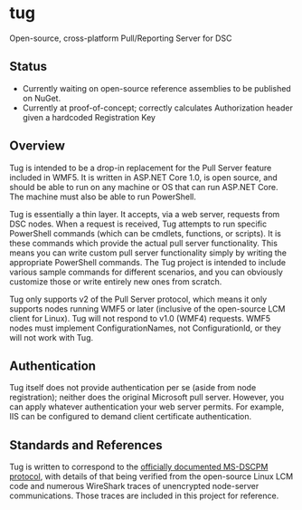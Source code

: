 # tug
Open-source, cross-platform Pull/Reporting Server for DSC

## Status
* Currently waiting on open-source reference assemblies to be published on NuGet.
* Currently at proof-of-concept; correctly calculates Authorization header given a hardcoded Registration Key

## Overview
Tug is intended to be a drop-in replacement for the Pull Server feature included in WMF5. It is written in ASP.NET Core 1.0, is open source, and should be able to run on any machine or OS that can run ASP.NET Core. The machine must also be able to run PowerShell.

Tug is essentially a thin layer. It accepts, via a web server, requests from DSC nodes. When a request is received, Tug attempts to run specific PowerShell commands (which can be cmdlets, functions, or scripts). It is these commands which provide the actual pull server functionality. This means you can write custom pull server functionality simply by writing the appropriate PowerShell commands. The Tug project is intended to include various sample commands for different scenarios, and you can obviously customize those or write entirely new ones from scratch.

Tug only supports v2 of the Pull Server protocol, which means it only supports nodes running WMF5 or later (inclusive of the open-source LCM client for Linux). Tug will not respond to v1.0 (WMF4) requests. WMF5 nodes must implement ConfigurationNames, not ConfigurationId, or they will not work with Tug.

## Authentication
Tug itself does not provide authentication per se (aside from node registration); neither does the original Microsoft pull server. However, you can apply whatever authentication your web server permits. For example, IIS can be configured to demand client certificate authentication.

## Standards and References
Tug is written to correspond to the [officially documented MS-DSCPM protocol](https://msdn.microsoft.com/en-us/library/dn393548.aspx), with details of that being verified from the open-source Linux LCM code and numerous WireShark traces of unencrypted node-server communications. Those traces are included in this project for reference.
